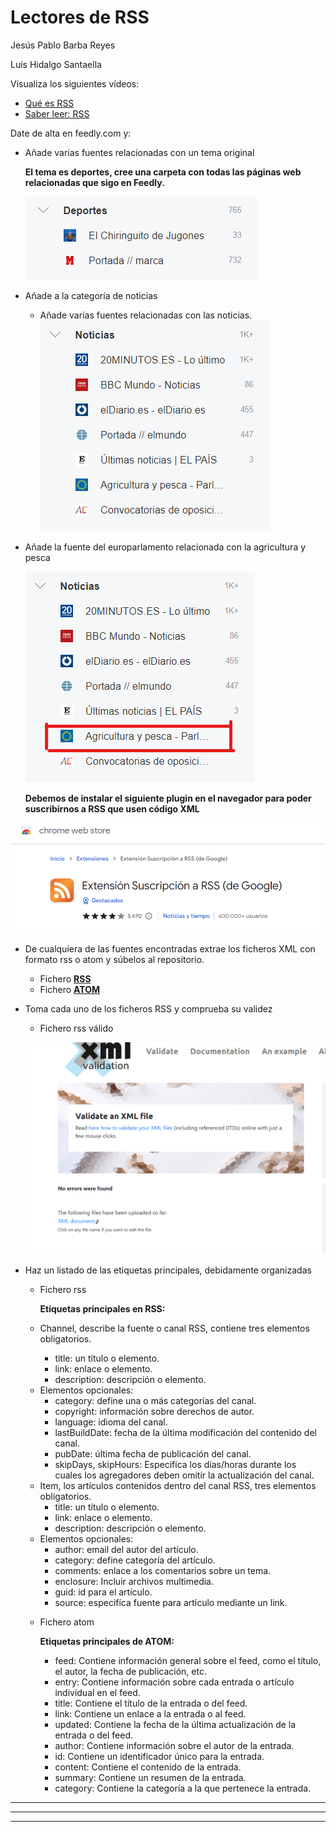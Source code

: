 # Lectores de RSS

Jesús Pablo Barba Reyes

Luis Hidalgo Santaella

Visualiza los siguientes vídeos:
- [Qué es RSS](https://youtu.be/t5m5lKx6rEo)
- [Saber leer: RSS](https://youtu.be/kIgQatw7Qwg)

Date de alta en feedly.com y:
- Añade varias fuentes relacionadas con un tema original
    
    **El tema es deportes, cree una carpeta con todas las páginas web relacionadas que sigo en Feedly.**

  ![captura 1](imagenes/deportes.png)
- Añade a la categoría de noticias
  - Añade varias fuentes relacionadas con las noticias.
    ![captura 2](imagenes/captura%202.png)
- Añade la fuente del europarlamento relacionada con la agricultura y pesca
  
  ![captura 3](imagenes/captura%203.png)

  **Debemos de instalar el siguiente plugin en el navegador para poder suscribirnos a RSS que usen código XML**

![captura 4](imagenes/captura%204%20.png)

- De cualquiera de las fuentes encontradas extrae los ficheros XML con formato rss o atom y súbelos al repositorio.
  - Fichero **[RSS](pruebarss.xml)**
  - Fichero **[ATOM](pruebaatom.xml)**
- Toma cada uno de los ficheros RSS y comprueba su validez 
  - Fichero rss válido
  
  ![captura 5](imagenes/captura%205.png)
- Haz un listado de las etiquetas principales, debidamente organizadas
  - Fichero rss
        
      **Etiquetas principales en RSS:**
  - Channel, describe la fuente o canal RSS, contiene tres elementos obligatorios.
      + title: un título o elemento.
      + link: enlace o elemento.
      + description: descripción o elemento.
  +   Elementos opcionales:
      + category: define una o más categorías del canal.
      + copyright: información sobre derechos de autor.
      + language: idioma del canal.
      + lastBuildDate: fecha de la última modificación del contenido del canal.
      + pubDate: última fecha de publicación del canal.
      + skipDays, skipHours: Especifica los días/horas durante los cuales los agregadores deben omitir la actualización del canal. 
  - Item, los artículos contenidos dentro del canal RSS, tres elementos obligatorios.
      + title: un título o elemento.
      + link: enlace o elemento.
      + description: descripción o elemento.
  +   Elementos opcionales:
      + author: email del autor del artículo.
      + category: define categoría del artículo.
      + comments: enlace a los comentarios sobre un tema.
      + enclosure: Incluir archivos multimedia.
      + guid: id para el artículo.
      + source: especifíca fuente para artículo mediante un link.
     
  - Fichero atom
      
      **Etiquetas principales de ATOM:**
    - feed: Contiene información general sobre el feed, como el título, el autor, la fecha de publicación, etc.
    - entry: Contiene información sobre cada entrada o artículo individual en el feed.
    - title: Contiene el título de la entrada o del feed.
    - link: Contiene un enlace a la entrada o al feed.
    - updated: Contiene la fecha de la última actualización de la entrada o del feed.
    - author: Contiene información sobre el autor de la entrada.
    - id: Contiene un identificador único para la entrada.
    - content: Contiene el contenido de la entrada.
    - summary: Contiene un resumen de la entrada.
    - category: Contiene la categoría a la que pertenece la entrada.
---
---
---